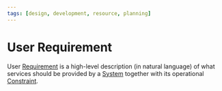 ```yaml
---
tags: [design, development, resource, planning]
---
```


# User Requirement

User [Requirement](202303251303.md) is a high-level description (in natural
language) of what services should be provided by a [System](202303242148.md)
together with its operational [Constraint](202303250956.md).
